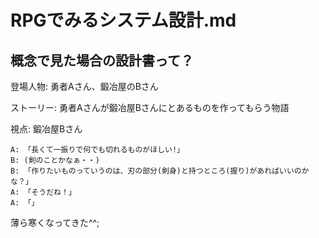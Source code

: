 RPGでみるシステム設計.md
===

## 概念で見た場合の設計書って？

登場人物: 勇者Aさん、鍛冶屋のBさん

ストーリー: 勇者Aさんが鍛冶屋Bさんにとあるものを作ってもらう物語

視点: 鍛冶屋Bさん

```
A: 「長くて一振りで何でも切れるものがほしい!」
B: (剣のことかなぁ・・)
B: 「作りたいものっていうのは、刃の部分(剣身)と持つところ(握り)があればいいのかな？」
A: 「そうだね！」
A: 「」
```

薄ら寒くなってきた^^;

